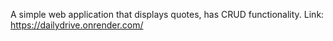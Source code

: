A simple web application that displays quotes, has CRUD functionality. 
Link: https://dailydrive.onrender.com/
